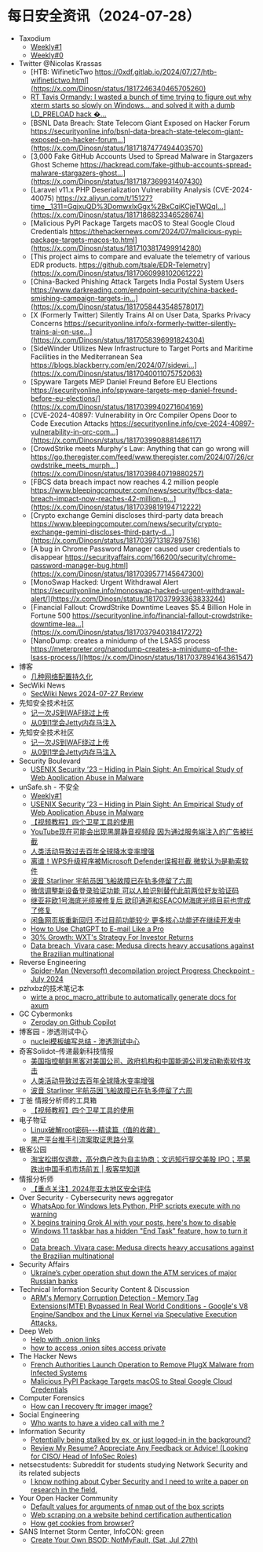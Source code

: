 # 每日安全资讯（2024-07-28）

- Taxodium
  - [Weekly#1](https://taxodium.ink/post/weekly/1/)
  - [Weekly#0](https://taxodium.ink/post/weekly/0/)
- Twitter @Nicolas Krassas
  - [HTB: WifineticTwo https://0xdf.gitlab.io/2024/07/27/htb-wifinetictwo.html](https://x.com/Dinosn/status/1817246340465705260)
  - [RT Tavis Ormandy: I wasted a bunch of time trying to figure out why xterm starts so slowly on Windows... and solved it with a dumb LD_PRELOAD hack �...](https://x.com/Dinosn/status/1817245843813978286)
  - [BSNL Data Breach: State Telecom Giant Exposed on Hacker Forum https://securityonline.info/bsnl-data-breach-state-telecom-giant-exposed-on-hacker-forum...](https://x.com/Dinosn/status/1817187477494403570)
  - [3,000 Fake GitHub Accounts Used to Spread Malware in Stargazers Ghost Scheme https://hackread.com/fake-github-accounts-spread-malware-stargazers-ghost...](https://x.com/Dinosn/status/1817187369931407430)
  - [Laravel v11.x PHP Deserialization Vulnerability Analysis (CVE-2024-40075) https://xz.aliyun.com/t/15127?time__1311=GqjxuQD%3DomwxlxGgx%2BxCqiKCjeTWQqI...](https://x.com/Dinosn/status/1817186823346528674)
  - [Malicious PyPI Package Targets macOS to Steal Google Cloud Credentials https://thehackernews.com/2024/07/malicious-pypi-package-targets-macos-to.html](https://x.com/Dinosn/status/1817103817499914280)
  - [This project aims to compare and evaluate the telemetry of various EDR products. https://github.com/tsale/EDR-Telemetry](https://x.com/Dinosn/status/1817060998102061222)
  - [China-Backed Phishing Attack Targets India Postal System Users https://www.darkreading.com/endpoint-security/china-backed-smishing-campaign-targets-in...](https://x.com/Dinosn/status/1817058443548578017)
  - [X (Formerly Twitter) Silently Trains AI on User Data, Sparks Privacy Concerns https://securityonline.info/x-formerly-twitter-silently-trains-ai-on-use...](https://x.com/Dinosn/status/1817058396991824304)
  - [SideWinder Utilizes New Infrastructure to Target Ports and Maritime Facilities in the Mediterranean Sea https://blogs.blackberry.com/en/2024/07/sidewi...](https://x.com/Dinosn/status/1817040011075752063)
  - [Spyware Targets MEP Daniel Freund Before EU Elections https://securityonline.info/spyware-targets-mep-daniel-freund-before-eu-elections/](https://x.com/Dinosn/status/1817039940271604169)
  - [CVE-2024-40897: Vulnerability in Orc Compiler Opens Door to Code Execution Attacks https://securityonline.info/cve-2024-40897-vulnerability-in-orc-com...](https://x.com/Dinosn/status/1817039908881486117)
  - [CrowdStrike meets Murphy's Law: Anything that can go wrong will https://go.theregister.com/feed/www.theregister.com/2024/07/26/crowdstrike_meets_murph...](https://x.com/Dinosn/status/1817039840719880257)
  - [FBCS data breach impact now reaches 4.2 million people https://www.bleepingcomputer.com/news/security/fbcs-data-breach-impact-now-reaches-42-million-p...](https://x.com/Dinosn/status/1817039819194712222)
  - [Crypto exchange Gemini discloses third-party data breach https://www.bleepingcomputer.com/news/security/crypto-exchange-gemini-discloses-third-party-d...](https://x.com/Dinosn/status/1817039713187897516)
  - [A bug in Chrome Password Manager caused user credentials to disappear https://securityaffairs.com/166200/security/chrome-password-manager-bug.html](https://x.com/Dinosn/status/1817039577145647300)
  - [MonoSwap Hacked: Urgent Withdrawal Alert https://securityonline.info/monoswap-hacked-urgent-withdrawal-alert/](https://x.com/Dinosn/status/1817037993363833244)
  - [Financial Fallout: CrowdStrike Downtime Leaves $5.4 Billion Hole in Fortune 500 https://securityonline.info/financial-fallout-crowdstrike-downtime-lea...](https://x.com/Dinosn/status/1817037940318417272)
  - [NanoDump: creates a minidump of the LSASS process https://meterpreter.org/nanodump-creates-a-minidump-of-the-lsass-process/](https://x.com/Dinosn/status/1817037894164361547)
- 博客
  - [几种网络配置持久化](https://dyrnq.com/net-config/)
- SecWiki News
  - [SecWiki News 2024-07-27 Review](http://www.sec-wiki.com/?2024-07-27)
- 先知安全技术社区
  - [记一次JS到WAF绕过上传](https://xz.aliyun.com/t/15142)
  - [从0到1学会Jetty内存马注入](https://xz.aliyun.com/t/15141)
- 先知安全技术社区
  - [记一次JS到WAF绕过上传](https://xz.aliyun.com/t/15142)
  - [从0到1学会Jetty内存马注入](https://xz.aliyun.com/t/15141)
- Security Boulevard
  - [USENIX Security ’23 – Hiding in Plain Sight: An Empirical Study of Web Application Abuse in Malware](https://securityboulevard.com/2024/07/usenix-security-23-hiding-in-plain-sight-an-empirical-study-of-web-application-abuse-in-malware/)
- unSafe.sh - 不安全
  - [Weekly#1](https://buaq.net/go-252811.html)
  - [USENIX Security ’23 – Hiding in Plain Sight: An Empirical Study of Web Application Abuse in Malware](https://buaq.net/go-252810.html)
  - [【视频教程】四个卫星工具的使用](https://buaq.net/go-252813.html)
  - [YouTube现在可能会出现黑屏静音视频段 因为通过服务端注入的广告被拦截](https://buaq.net/go-252819.html)
  - [人类活动导致过去百年全球降水变率增强](https://buaq.net/go-252817.html)
  - [离谱！WPS升级程序被Microsoft Defender误报拦截 微软认为是勒索软件](https://buaq.net/go-252820.html)
  - [波音 Starliner 宇航员因飞船故障已在轨多停留了六周](https://buaq.net/go-252818.html)
  - [微信调整新设备登录验证功能 可以人脸识别替代此前两位好友验证码](https://buaq.net/go-252798.html)
  - [继亚非欧1号海底光缆被修复后 欧印通道和SEACOM海底光缆目前也完成了修复](https://buaq.net/go-252799.html)
  - [闲鱼网页版重新回归 不过目前功能较少 更多核心功能还在继续开发中](https://buaq.net/go-252800.html)
  - [How to Use ChatGPT to E-mail Like a Pro](https://buaq.net/go-252823.html)
  - [30% Growth: WXT's Strategy For Investor Returns](https://buaq.net/go-252824.html)
  - [Data breach, Vivara case: Medusa directs heavy accusations against the Brazilian multinational](https://buaq.net/go-252801.html)
- Reverse Engineering
  - [Spider-Man (Neversoft) decompilation project Progress Checkpoint - July 2024](https://www.reddit.com/r/ReverseEngineering/comments/1edkusx/spiderman_neversoft_decompilation_project/)
- pzhxbz的技术笔记本
  - [wirte a proc_macro_attribute to automatically generate docs for axum](https://pzhxbz.cn/?p=179)
- GC Cybermonks
  - [Zeroday on Github Copilot](https://gccybermonks.com/posts/github/)
- 博客园 - 渗透测试中心
  - [nuclei模板编写总结 - 渗透测试中心](https://www.cnblogs.com/backlion/p/18326684)
- 奇客Solidot–传递最新科技情报
  - [美国指控朝鲜黑客对美国公司、政府机构和中国能源公司发动勒索软件攻击](https://www.solidot.org/story?sid=78816)
  - [人类活动导致过去百年全球降水变率增强](https://www.solidot.org/story?sid=78815)
  - [波音 Starliner 宇航员因飞船故障已在轨多停留了六周](https://www.solidot.org/story?sid=78814)
- 丁爸 情报分析师的工具箱
  - [【视频教程】四个卫星工具的使用](https://mp.weixin.qq.com/s?__biz=MzI2MTE0NTE3Mw==&mid=2651145291&idx=1&sn=00e73a4aa62d2746b859cae611c5cbeb&chksm=f1af3371c6d8ba679505a1f6f342456a6b19762b08b714c4f46ac210c8bb89cd6ff6eb504caf&scene=58&subscene=0#rd)
- 电子物证
  - [Linux破解root密码---精读篇（值的收藏）](https://mp.weixin.qq.com/s?__biz=MzAwNDcwMDgzMA==&mid=2651047718&idx=1&sn=01c5289e0719bb946d12b52f9297aa50&chksm=80d088d7b7a701c178e91d8df70db350cb8f1e7f163cb68d65438cb8656a2b610a97fe6a8272&scene=58&subscene=0#rd)
  - [黑产平台推手引流案取证思路分享](https://mp.weixin.qq.com/s?__biz=MzAwNDcwMDgzMA==&mid=2651047718&idx=2&sn=7bd391e0b97888e35e7b4c57a48556f4&chksm=80d088d7b7a701c1c8da17a05e2559e243744a03a1b39fdbdf37b4344f42e355fd6a40fe0c7e&scene=58&subscene=0#rd)
- 极客公园
  - [淘宝松绑仅退款，高分商户改为自主协商；文远知行提交美股 IPO；苹果跌出中国手机市场前五 | 极客早知道](https://mp.weixin.qq.com/s?__biz=MTMwNDMwODQ0MQ==&mid=2653048532&idx=1&sn=219ecb1a8d8e19582198d9d987dbe6a3&chksm=7e5733624920ba7472d8e0042f2ed38b18055319fbcfaf8948eb9191010f5689ac7b3e64ba30&scene=58&subscene=0#rd)
- 情报分析师
  - [【重点关注】2024年亚太地区安全评估](https://mp.weixin.qq.com/s?__biz=MzA3Mjc1MTkwOA==&mid=2650553486&idx=1&sn=313c8c2c869baacb0bbad9f593f039c3&chksm=871112c5b0669bd3d5d2de5f18ad579145c56e2d5a7b351db62bc97425ff60fa82faafc43ef7&scene=58&subscene=0#rd)
- Over Security - Cybersecurity news aggregator
  - [WhatsApp for Windows lets Python, PHP scripts execute with no warning](https://www.bleepingcomputer.com/news/security/whatsapp-for-windows-lets-python-php-scripts-execute-with-no-warning/)
  - [X begins training Grok AI with your posts, here's how to disable](https://www.bleepingcomputer.com/news/security/x-begins-training-grok-ai-with-your-posts-heres-how-to-disable/)
  - [Windows 11 taskbar has a hidden "End Task" feature, how to turn it on](https://www.bleepingcomputer.com/news/microsoft/windows-11-taskbar-has-a-hidden-end-task-feature-how-to-turn-it-on/)
  - [Data breach, Vivara case: Medusa directs heavy accusations against the Brazilian multinational](https://www.suspectfile.com/data-breach-vivara-case-medusa-directs-heavy-accusations-against-the-brazilian-multinational/)
- Security Affairs
  - [Ukraine’s cyber operation shut down the ATM services of major Russian banks](https://securityaffairs.com/166214/cyber-warfare-2/atm-services-russian-banks-hacked.html)
- Technical Information Security Content & Discussion
  - [ARM's Memory Corruption Detection - Memory Tag Extensions(MTE) Bypassed In Real World Conditions - Google's V8 Engine/Sandbox and the Linux Kernel via Speculative Execution Attacks.](https://www.reddit.com/r/netsec/comments/1edntkn/arms_memory_corruption_detection_memory_tag/)
- Deep Web
  - [Help with .onion links](https://www.reddit.com/r/deepweb/comments/1eda6g7/help_with_onion_links/)
  - [how to access .onion sites access private](https://www.reddit.com/r/deepweb/comments/1ede36a/how_to_access_onion_sites_access_private/)
- The Hacker News
  - [French Authorities Launch Operation to Remove PlugX Malware from Infected Systems](https://thehackernews.com/2024/07/french-authorities-launch-operation-to.html)
  - [Malicious PyPI Package Targets macOS to Steal Google Cloud Credentials](https://thehackernews.com/2024/07/malicious-pypi-package-targets-macos-to.html)
- Computer Forensics
  - [How can I recovery ftr imager image?](https://www.reddit.com/r/computerforensics/comments/1edc6q8/how_can_i_recovery_ftr_imager_image/)
- Social Engineering
  - [Who wants to have a video call with me ?](https://www.reddit.com/r/SocialEngineering/comments/1edet1j/who_wants_to_have_a_video_call_with_me/)
- Information Security
  - [Potentially being stalked by ex, or just logged-in in the background?](https://www.reddit.com/r/Information_Security/comments/1edsxtt/potentially_being_stalked_by_ex_or_just_loggedin/)
  - [Review My Resume? Appreciate Any Feedback or Advice! (Looking for CISO/ Head of InfoSec Roles)](https://www.reddit.com/r/Information_Security/comments/1edqynt/review_my_resume_appreciate_any_feedback_or/)
- netsecstudents: Subreddit for students studying Network Security and its related subjects
  - [I know nothing about Cyber Security and I need to write a paper on research in the field.](https://www.reddit.com/r/netsecstudents/comments/1ed6fmf/i_know_nothing_about_cyber_security_and_i_need_to/)
- Your Open Hacker Community
  - [Default values for arguments of nmap out of the box scripts](https://www.reddit.com/r/HowToHack/comments/1edmkg6/default_values_for_arguments_of_nmap_out_of_the/)
  - [Web scraping on a website behind certification authentication](https://www.reddit.com/r/HowToHack/comments/1edq57u/web_scraping_on_a_website_behind_certification/)
  - [How get cookies from browser?](https://www.reddit.com/r/HowToHack/comments/1edq99e/how_get_cookies_from_browser/)
- SANS Internet Storm Center, InfoCON: green
  - [Create Your Own BSOD: NotMyFault, (Sat, Jul 27th)](https://isc.sans.edu/diary/rss/31120)
